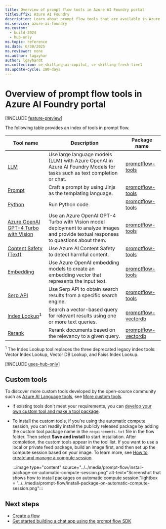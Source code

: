 ```yaml
---
title: Overview of prompt flow tools in Azure AI Foundry portal
titleSuffix: Azure AI Foundry
description: Learn about prompt flow tools that are available in Azure AI Foundry portal.
ms.service: azure-ai-foundry
ms.custom:
  - build-2024
  - hub-only
ms.topic: reference
ms.date: 6/30/2025
ms.reviewer: none
ms.author: lagayhar
author: lgayhardt
ms.collection: ce-skilling-ai-copilot, ce-skilling-fresh-tier1
ms.update-cycle: 180-days
---
```


# Overview of prompt flow tools in Azure AI Foundry portal

[!INCLUDE [feature-preview](../../includes/feature-preview.md)]

The following table provides an index of tools in prompt flow.

| Tool name | Description | Package name |
|------|-----------|-------------|
| [LLM](./llm-tool.md) | Use large language models (LLM) with Azure OpenAI in Azure AI Foundry Models for tasks such as text completion or chat. | [promptflow-tools](https://pypi.org/project/promptflow-tools/) |
| [Prompt](./prompt-tool.md) | Craft a prompt by using Jinja as the templating language. | [promptflow-tools](https://pypi.org/project/promptflow-tools/) |
| [Python](./python-tool.md) | Run Python code. | [promptflow-tools](https://pypi.org/project/promptflow-tools/) |
| [Azure OpenAI GPT-4 Turbo with Vision](./azure-open-ai-gpt-4v-tool.md) | Use an Azure OpenAI GPT-4 Turbo with Vision model deployment to analyze images and provide textual responses to questions about them. | [promptflow-tools](https://pypi.org/project/promptflow-tools/) |
| [Content Safety (Text)](./content-safety-tool.md) | Use Azure AI Content Safety to detect harmful content. | [promptflow-tools](https://pypi.org/project/promptflow-tools/) |
| [Embedding](./embedding-tool.md) | Use Azure OpenAI embedding models to create an embedding vector that represents the input text. | [promptflow-tools](https://pypi.org/project/promptflow-tools/) |
| [Serp API](./serp-api-tool.md) | Use Serp API to obtain search results from a specific search engine. | [promptflow-tools](https://pypi.org/project/promptflow-tools/) |
| [Index Lookup](./index-lookup-tool.md)<sup>1</sup> | Search a vector-based query for relevant results using one or more text queries. | [promptflow-vectordb](https://pypi.org/project/promptflow-vectordb/) |
| [Rerank](./rerank-tool.md) | Rerank documents based on the relevancy to a given query. | [promptflow-vectordb](https://pypi.org/project/promptflow-vectordb/) |

<sup>1</sup> The Index Lookup tool replaces the three deprecated legacy index tools: Vector Index Lookup, Vector DB Lookup, and Faiss Index Lookup.

[!INCLUDE [uses-hub-only](../../includes/uses-hub-only.md)]

## Custom tools

To discover more custom tools developed by the open-source community such as [Azure AI Language tools](https://pypi.org/project/promptflow-azure-ai-language/), see [More custom tools](https://microsoft.github.io/promptflow/integrations/tools/index.html).

- If existing tools don't meet your requirements, you can [develop your own custom tool and make a tool package](https://microsoft.github.io/promptflow/how-to-guides/develop-a-tool/create-and-use-tool-package.html).
- To install the custom tools, if you're using the automatic compute session, you can readily install the publicly released package by adding the custom tool package name in the `requirements.txt` file in the flow folder. Then select **Save and install** to start installation. After completion, the custom tools appear in the tool list. If you want to use a local or private feed package, build an image first, and then set up the compute session based on your image. To learn more, see [How to create and manage a compute session](../create-manage-compute-session.md).

   :::image type="content" source="../../media/prompt-flow/install-package-on-automatic-compute-session.png" alt-text="Screenshot that shows how to install packages on automatic compute session."lightbox = "../../media/prompt-flow/install-package-on-automatic-compute-session.png":::

## Next steps

- [Create a flow](../flow-develop.md)
- [Get started building a chat app using the prompt flow SDK](../../quickstarts/get-started-code.md)
